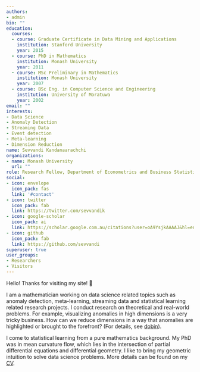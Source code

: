 ```yaml
---
authors:
- admin
bio: ""
education:
  courses:
  - course: Graduate Certificate in Data Mining and Applications
    institution: Stanford University
    year: 2015
  - course: PhD in Mathematics
    institution: Monash University
    year: 2011
  - course: MSc Preliminary in Mathematics
    institution: Monash University
    year: 2007
  - course: BSc Eng. in Computer Science and Engineering
    institution: University of Moratuwa
    year: 2002
email: ""
interests:
- Data Science
- Anomaly Detection
- Streaming Data
- Event detection
- Meta-learning
- Dimension Reduction
name: Sevvandi Kandanaarachchi
organizations:
- name: Monash University
  url: ""
role: Research Fellow, Department of Econometrics and Business Statistics
social:
- icon: envelope
  icon_pack: fas
  link: '#contact'
- icon: twitter
  icon_pack: fab
  link: https://twitter.com/sevvandik
- icon: google-scholar
  icon_pack: ai
  link: https://scholar.google.com.au/citations?user=oA9YsjkAAAAJ&hl=en
- icon: github
  icon_pack: fab
  link: https://github.com/sevvandi
superuser: true
user_groups:
- Researchers
- Visitors
---
```


Hello! Thanks for visiting my site! :wave:  

I am a mathematician working on  data science related topics such as anomaly detection, meta-learning, streaming data and statistical learning related research projects. I conduct research on theoretical and real-world problems. For example,  visualizing anomalies in high dimensions is a very tricky business.  How can we reduce dimensions in a way that anomalies are highlighted or brought to the forefront? (For details, see [dobin](https://sevvandi.github.io/dobin/index.html)).

I come to statistical learning from a pure mathematics background.  My PhD was in mean curvature flow, which lies in the intersection of partial differential equations and differential geometry. I like to bring my geometric intuition to solve data science problems. More details can be found on my [CV](/img/CV.pdf).
